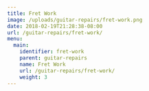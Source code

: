 ```yaml
---
title: Fret Work
image: /uploads/guitar-repairs/fret-work.png
date: 2018-02-19T21:28:38-08:00
url: /guitar-repairs/fret-work/
menu:
  main:
    identifier: fret-work
    parent: guitar-repairs
    name: Fret Work
    url: /guitar-repairs/fret-work/
    weight: 3
---
```

